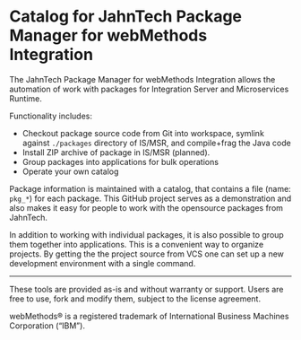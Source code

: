 # Catalog for JahnTech Package Manager for webMethods Integration

The JahnTech Package Manager for webMethods Integration allows the
automation of work with packages for Integration Server and
Microservices Runtime.

Functionality includes:

- Checkout package source code from Git into workspace, symlink 
  against `./packages` directory of IS/MSR, and compile+frag
  the Java code
- Install ZIP archive of package in IS/MSR (planned).
- Group packages into applications for bulk operations
- Operate your own catalog

Package information is maintained with a catalog, that contains
a file (name: `pkg_*`) for each package. This GitHub project serves as a
demonstration and also makes it easy for people to work
with the opensource packages from JahnTech.

In addition to working with individual packages, it is also possible
to group them together into applications. This is a convenient
way to organize projects. By getting the the project source from
VCS one can set up a new development environment with a single command.

---

These tools are provided as-is and without warranty or support. Users are free to use, fork and modify them, subject to the license agreement.

webMethods® is a registered trademark of International Business Machines Corporation (“IBM”).
